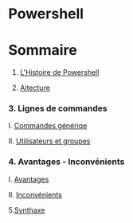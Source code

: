 # Powershell
# Sommaire 
1. [L'Histoire de Powershell](https://github.com/EnzoooPNT/Powershell/blob/main/histoire.md)

2. [Aitecture](http://)

### 3. Lignes de commandes 
I. [Commandes génériqe](https://github.com/EnzoooPNT/Powershell/blob/main/commandes.)

II. [Utilisateurs et groupes ](https://github.com/EnzoooPNT/Powershell/blob/main/Utilisateurs%26groupes.md)

### 4. Avantages - Inconvénients
I. [Avantages](https://github.com/EnzoooPNT/Powershell/blob/main/Avantage.md)

II. [Inconvénients](https://github.com/EnzoooPNT/Powershell/blob/main/Inconv%C3%A9nients.md)

5.[Synthaxe](https://github.com/EnzoooPNT/Powershell/blob/main/Synthaxe.md)
